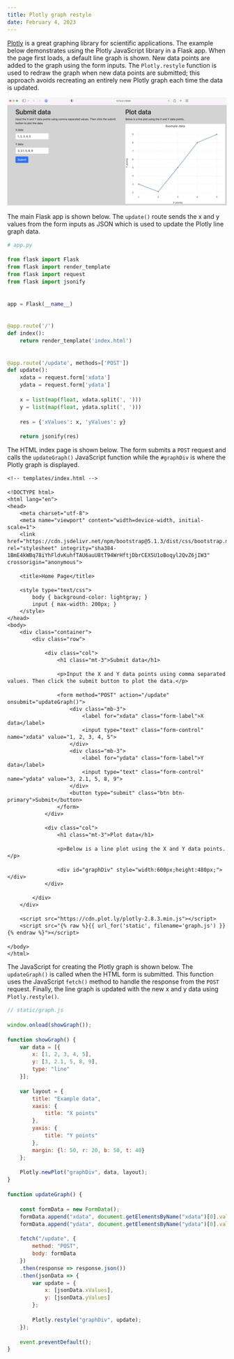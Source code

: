 ```yaml
---
title: Plotly graph restyle
date: February 4, 2023
---
```


[Plotly](https://plotly.com) is a great graphing library for scientific applications. The example below demonstrates using the Plotly JavaScript library in a Flask app. When the page first loads, a default line graph is shown. New data points are added to the graph using the form inputs. The `Plotly.restyle` function is used to redraw the graph when new data points are submitted; this approach avoids recreating an entirely new Plotly graph each time the data is updated.

<p><img src="../../assets/images/flask-plotly-restyle.png" style="max-width:100%;" alt="plotly restyle"></p>

The main Flask app is shown below. The `update()` route sends the x and y values from the form inputs as JSON which is used to update the Plotly line graph data.

```python
# app.py

from flask import Flask
from flask import render_template
from flask import request
from flask import jsonify


app = Flask(__name__)


@app.route('/')
def index():
    return render_template('index.html')


@app.route('/update', methods=['POST'])
def update():
    xdata = request.form['xdata']
    ydata = request.form['ydata']

    x = list(map(float, xdata.split(', ')))
    y = list(map(float, ydata.split(', ')))

    res = {'xValues': x, 'yValues': y}

    return jsonify(res)
```

The HTML index page is shown below. The form submits a `POST` request and calls the `updateGraph()` JavaScript function while the `#graphDiv` is where the Plotly graph is displayed.

``` { .html .pre1000 }
<!-- templates/index.html -->

<!DOCTYPE html>
<html lang="en">
<head>
    <meta charset="utf-8">
    <meta name="viewport" content="width=device-width, initial-scale=1">
    <link href="https://cdn.jsdelivr.net/npm/bootstrap@5.1.3/dist/css/bootstrap.min.css" rel="stylesheet" integrity="sha384-1BmE4kWBq78iYhFldvKuhfTAU6auU8tT94WrHftjDbrCEXSU1oBoqyl2QvZ6jIW3" crossorigin="anonymous">

    <title>Home Page</title>

    <style type="text/css">
        body { background-color: lightgray; }
        input { max-width: 200px; }
    </style>
</head>
<body>
    <div class="container">
        <div class="row">

            <div class="col">
                <h1 class="mt-3">Submit data</h1>

                <p>Input the X and Y data points using comma separated values. Then click the submit button to plot the data.</p>

                <form method="POST" action="/update" onsubmit="updateGraph()">
                    <div class="mb-3">
                        <label for="xdata" class="form-label">X data</label>
                        <input type="text" class="form-control" name="xdata" value="1, 2, 3, 4, 5">
                    </div>
                    <div class="mb-3">
                        <label for="ydata" class="form-label">Y data</label>
                        <input type="text" class="form-control" name="ydata" value="3, 2.1, 5, 8, 9">
                    </div>
                    <button type="submit" class="btn btn-primary">Submit</button>
                </form>
            </div>

            <div class="col">
                <h1 class="mt-3">Plot data</h1>

                <p>Below is a line plot using the X and Y data points.</p>

                <div id="graphDiv" style="width:600px;height:480px;"></div>
            </div>

        </div>
    </div>

    <script src="https://cdn.plot.ly/plotly-2.8.3.min.js"></script>
    <script src="{% raw %}{{ url_for('static', filename='graph.js') }}{% endraw %}"></script>

</body>
</html>
```

The JavaScript for creating the Plotly graph is shown below. The `updateGraph()` is called when the HTML form is submitted. This function uses the JavaScript `fetch()` method to handle the response from the `POST` request. Finally, the line graph is updated with the new x and y data using `Plotly.restyle()`.

```javascript
// static/graph.js

window.onload(showGraph());

function showGraph() {
    var data = [{
        x: [1, 2, 3, 4, 5],
        y: [3, 2.1, 5, 8, 9],
        type: "line"
    }];

    var layout = {
        title: "Example data",
        xaxis: {
            title: "X points"
        },
        yaxis: {
            title: "Y points"
        },
        margin: {l: 50, r: 20, b: 50, t: 40}
    };

    Plotly.newPlot("graphDiv", data, layout);
}

function updateGraph() {

    const formData = new FormData();
    formData.append("xdata", document.getElementsByName("xdata")[0].value);
    formData.append("ydata", document.getElementsByName("ydata")[0].value);

    fetch("/update", {
        method: "POST",
        body: formData
    })
    .then(response => response.json())
    .then(jsonData => {
        var update = {
            x: [jsonData.xValues],
            y: [jsonData.yValues]
        };

        Plotly.restyle("graphDiv", update);
    });

    event.preventDefault();
}
```
